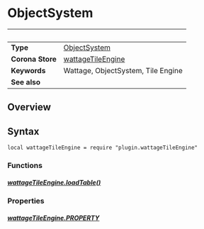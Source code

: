 # ObjectSystem

|                      | &nbsp;
| -------------------- | ---------------------------------------------------------------
| __Type__             | [ObjectSystem](type_objectSystem.markdown)
| __Corona Store__     | [wattageTileEngine](http://store.coronalabs.com/plugin/wattageTileEngine)
| __Keywords__         | Wattage, ObjectSystem, Tile Engine
| __See also__         |

## Overview

## Syntax

	local wattageTileEngine = require "plugin.wattageTileEngine"

### Functions

##### [wattageTileEngine.loadTable()](loadTable.markdown)

### Properties

##### [wattageTileEngine.PROPERTY](PROPERTY.markdown)
